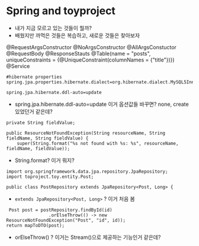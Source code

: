 # Spring and toyproject

- 내가 지금 모르고 있는 것들이 뭘까?
- 배웠지만 까먹은 것들은 복습하고, 새로운 것들은 찾아보자

@RequestArgsConstructor
@NoArgsConstructor
@AllArgsConstuctor
@RequestBody
@ResponseStauts
@Table(name = "posts", uniqueConstraints = {@UniqueConstraint(columnNames = {"title"})})
@Service


```
#hibernate properties
spring.jpa.properties.hibernate.dialect=org.hibernate.dialect.MySQL5InnoDBDialect

spring.jpa.hibernate.ddl-auto=update
```
- spring.jpa.hibernate.ddl-auto=update 이거 옵션값들 바꾸면? none, create 있었던거 같은데?

```
private String fieldValue;

public ResourceNotFoundException(String resourceName, String fieldName, String fieldValue) {
    super(String.format("%s not found with %s: %s", resourceName, fieldName, fieldValue));
```
- String.format? 이거 뭐지?

```
import org.springframework.data.jpa.repository.JpaRepository;
import toproject.toy.entity.Post;

public class PostRepository extends JpaRepository<Post, Long> {
```
- `extends JpaRepository<Post, Long>` ? 이거 처음 봄

```
 Post post = postRepository.findById(id)
                .orElseThrow(() -> new ResourceNotFoundException("Post", "id", id));
return mapToDTO(post);
```
- orElseThrow() ? 이거는 Stream()으로 제공하는 기능인거 같은데?















